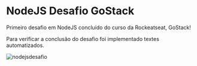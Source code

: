 # NodeJS Desafio GoStack
Primeiro desafio em NodeJS concluído do curso da Rockeatseat, GoStack!

Para verificar a conclusão do desafio foi implementado textes automatizados.


![nodejsdesafio](https://user-images.githubusercontent.com/38704936/79080809-809c2980-7cee-11ea-90ea-bd778917364c.PNG)
